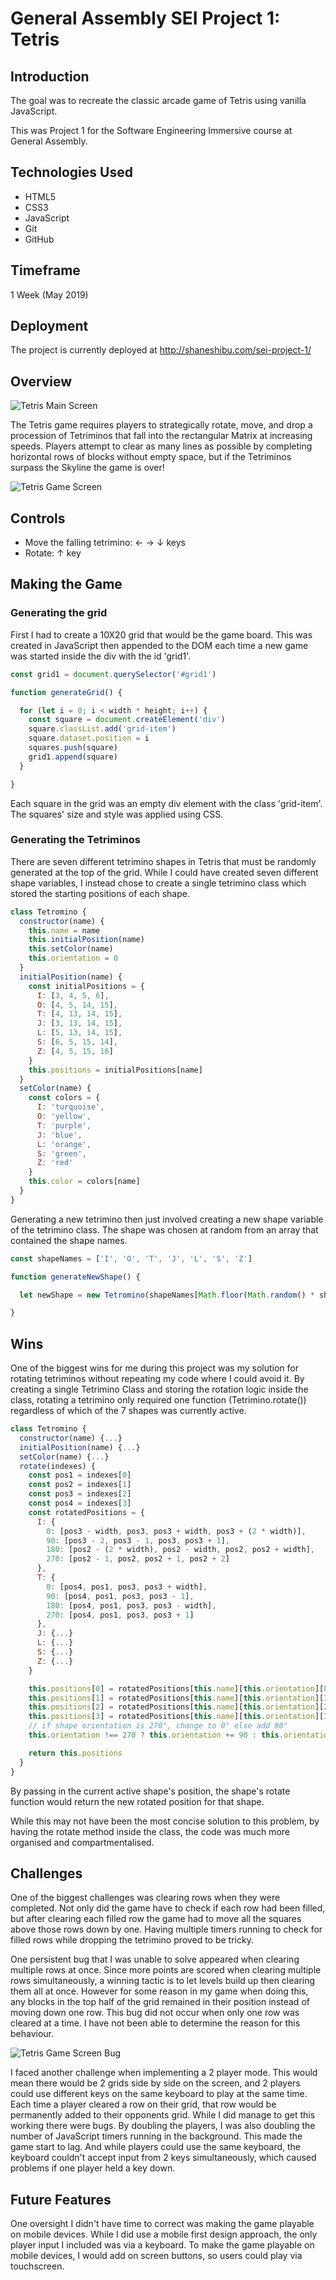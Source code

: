 # General Assembly SEI Project 1: Tetris


## Introduction
The goal was to recreate the classic arcade game of Tetris using vanilla JavaScript.

This was Project 1 for the Software Engineering Immersive course at General Assembly.


## Technologies Used
- HTML5
- CSS3
- JavaScript
- Git
- GitHub

## Timeframe
1 Week (May 2019)

## Deployment
The project is currently deployed at http://shaneshibu.com/sei-project-1/

## Overview

![Tetris Main Screen](assets/screenshots/main.gif)

The Tetris game requires players to strategically rotate, move, and drop a procession of Tetriminos that fall into the rectangular Matrix at increasing speeds. Players attempt to clear as many lines as possible by completing horizontal rows of blocks without empty space, but if the Tetriminos surpass the Skyline the game is over!

![Tetris Game Screen](assets/screenshots/gamescreen2.gif)

## Controls

- Move the falling tetrimino: ← → ↓ keys
- Rotate: ↑ key

## Making the Game

### Generating the grid
First I had to create a 10X20 grid that would be the game board. This was created in JavaScript then appended to the DOM each time a new game was started inside the div with the id 'grid1'.

```javascript
const grid1 = document.querySelector('#grid1')

function generateGrid() {

  for (let i = 0; i < width * height; i++) {
    const square = document.createElement('div')
    square.classList.add('grid-item')
    square.dataset.position = i
    squares.push(square)
    grid1.append(square)
  }

}

```

Each square in the grid was an empty div element with the class 'grid-item'. The squares' size and style was applied using CSS.

### Generating the Tetriminos

There are seven different tetrimino shapes in Tetris that must be randomly generated at the top of the grid. While I could have created seven different shape variables, I instead chose to create a single tetrimino class which stored the starting positions of each shape.

```javascript
class Tetromino {
  constructor(name) {
    this.name = name
    this.initialPosition(name)
    this.setColor(name)
    this.orientation = 0
  }
  initialPosition(name) {
    const initialPositions = {
      I: [3, 4, 5, 6],
      O: [4, 5, 14, 15],
      T: [4, 13, 14, 15],
      J: [3, 13, 14, 15],
      L: [5, 13, 14, 15],
      S: [6, 5, 15, 14],
      Z: [4, 5, 15, 16]
    }
    this.positions = initialPositions[name]
  }
  setColor(name) {
    const colors = {
      I: 'turquoise',
      O: 'yellow',
      T: 'purple',
      J: 'blue',
      L: 'orange',
      S: 'green',
      Z: 'red'
    }
    this.color = colors[name]
  }
}
```

Generating a new tetrimino then just involved creating a new shape variable of the tetrimino class. The shape was chosen at random from an array that contained the shape names.

```javascript
const shapeNames = ['I', 'O', 'T', 'J', 'L', 'S', 'Z']

function generateNewShape() {

  let newShape = new Tetromino(shapeNames[Math.floor(Math.random() * shapeNames.length)])

}
```


## Wins
One of the biggest wins for me during this project was my solution for rotating tetriminos without repeating my code where I could avoid it. By creating a single Tetrimino Class and storing the rotation logic inside the class, rotating a tetrimino only required one function (Tetrimino.rotate()) regardless of which of the 7 shapes was currently active.

```javascript
class Tetromino {
  constructor(name) {...}
  initialPosition(name) {...}
  setColor(name) {...}
  rotate(indexes) {
    const pos1 = indexes[0]
    const pos2 = indexes[1]
    const pos3 = indexes[2]
    const pos4 = indexes[3]
    const rotatedPositions = {
      I: {
        0: [pos3 - width, pos3, pos3 + width, pos3 + (2 * width)],
        90: [pos3 - 2, pos3 - 1, pos3, pos3 + 1],
        180: [pos2 - (2 * width), pos2 - width, pos2, pos2 + width],
        270: [pos2 - 1, pos2, pos2 + 1, pos2 + 2]
      },
      T: {
        0: [pos4, pos1, pos3, pos3 + width],
        90: [pos4, pos1, pos3, pos3 - 1],
        180: [pos4, pos1, pos3, pos3 - width],
        270: [pos4, pos1, pos3, pos3 + 1]
      },
      J: {...}
      L: {...}
      S: {...}
      Z: {...}
    }

    this.positions[0] = rotatedPositions[this.name][this.orientation][0]
    this.positions[1] = rotatedPositions[this.name][this.orientation][1]
    this.positions[2] = rotatedPositions[this.name][this.orientation][2]
    this.positions[3] = rotatedPositions[this.name][this.orientation][3]
    // if shape orientation is 270°, change to 0° else add 90°
    this.orientation !== 270 ? this.orientation += 90 : this.orientation = 0

    return this.positions
  }
}
```
By passing in the current active shape's position, the shape's rotate function would return the new rotated position for that shape.

While this may not have been the most concise solution to this problem, by having the rotate method inside the class, the code was much more organised and compartmentalised.

## Challenges
One of the biggest challenges was clearing rows when they were completed. Not only did the game have to check if each row had been filled, but after clearing each filled row the game had to move all the squares above those rows down by one. Having multiple timers running to check for filled rows while dropping the tetrimino proved to be tricky.

One persistent bug that I was unable to solve appeared when clearing multiple rows at once. Since more points are scored when clearing multiple rows simultaneously, a winning tactic is to let levels build up then clearing them all at once. However for some reason in my game when doing this, any blocks in the top half of the grid remained in their position instead of moving down one row. This bug did not occur when only one row was cleared at a time. I have not been able to determine the reason for this behaviour.

![Tetris Game Screen Bug](assets/screenshots/bug.gif)

I faced another challenge when implementing a 2 player mode. This would mean there would be 2 grids side by side on the screen, and 2 players could use different keys on the same keyboard to play at the same time. Each time a player cleared a row on their grid, that row would be permanently added to their opponents grid. While I did manage to get this working there were bugs. By doubling the players, I was also doubling the number of JavaScript timers running in the background. This made the game start to lag. And while players could use the same keyboard, the keyboard couldn't accept input from 2 keys simultaneously, which caused problems if one player held a key down.

## Future Features
One oversight I didn't have time to correct was making the game playable on mobile devices. While I did use a mobile first design approach, the only player input I included was via a keyboard. To make the game playable on mobile devices, I would add on screen buttons, so users could play via touchscreen.

